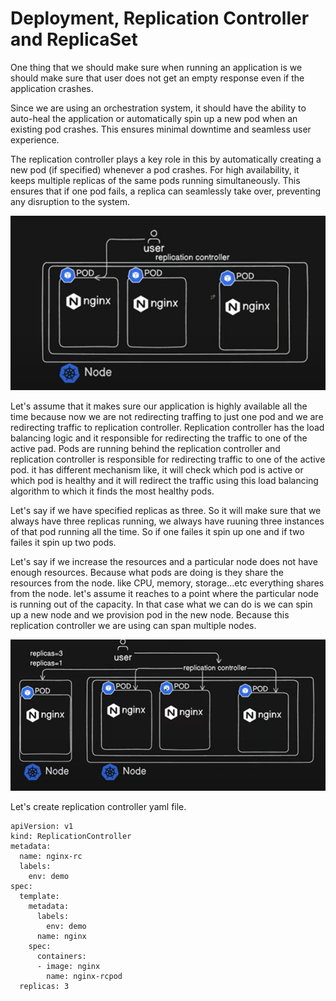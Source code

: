 # Deployment, Replication Controller and ReplicaSet

One thing that we should make sure when running an application is we should make sure that user does not get an empty response even if the application crashes. 

Since we are using an orchestration system, it should have the ability to auto-heal the application or automatically spin up a new pod when an existing pod crashes. This ensures minimal downtime and seamless user experience.

The replication controller plays a key role in this by automatically creating a new pod (if specified) whenever a pod crashes. For high availability, it keeps multiple replicas of the same pods running simultaneously. This ensures that if one pod fails, a replica can seamlessly take over, preventing any disruption to the system.

![Replication Controller Intro](img/01.png)

Let's assume that it makes sure our application is highly available all the time because now we are not redirecting traffing to just one pod and we are redirecting traffic to replication controller. Replication controller has the load balancing logic and it responsible for redirecting the traffic to one of the active pad. Pods are running behind the replication controller and replication controller is responsible for redirecting traffic to one of the active pod. it has different mechanism like, it will check which pod is active or which pod is healthy and it will redirect the traffic using this load balancing algorithm to which it finds the most healthy pods.

Let's say if we have specified replicas as three. So it will make sure that we always have three replicas running, we always have ruuning three instances of that pod running all the time. So if one failes it spin up one and if two failes it spin up two pods. 

Let's say if we increase the resources and a particular node does not have enough resources. Because what pods are doing is they share the resources from the node. like CPU, memory, storage...etc everything shares from the node. let's assume it reaches to a point where the particular node is running out of the capacity. In that case what we can do is we can spin up a new node and we provision pod in the new node. Because this replication controller we are using can span multiple nodes. 

![Replication Controller redirect traffic to pods and it can span](img/02.png)

Let's create replication controller yaml file.

```
apiVersion: v1
kind: ReplicationController
metadata:
  name: nginx-rc
  labels: 
    env: demo
spec:
  template:
    metadata: 
      labels: 
        env: demo
      name: nginx
    spec:
      containers:
      - image: nginx
        name: nginx-rcpod
  replicas: 3 
```